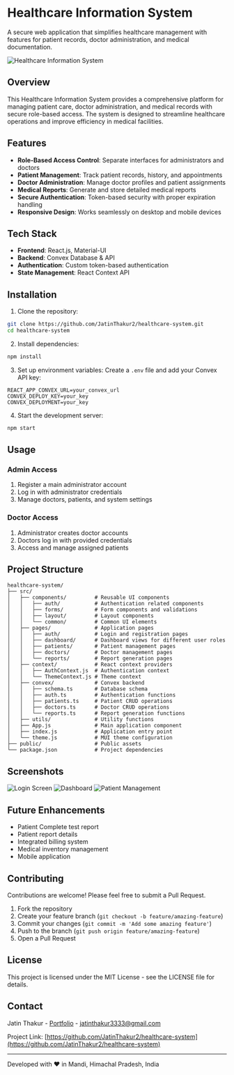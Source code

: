 # Healthcare Information System

A secure web application that simplifies healthcare management with features for patient records, doctor administration, and medical documentation.

![Healthcare Information System](https://via.placeholder.com/800x400?text=Healthcare+Information+System)

## Overview

This Healthcare Information System provides a comprehensive platform for managing patient care, doctor administration, and medical records with secure role-based access. The system is designed to streamline healthcare operations and improve efficiency in medical facilities.

## Features

- **Role-Based Access Control**: Separate interfaces for administrators and doctors
- **Patient Management**: Track patient records, history, and appointments
- **Doctor Administration**: Manage doctor profiles and patient assignments
- **Medical Reports**: Generate and store detailed medical reports
- **Secure Authentication**: Token-based security with proper expiration handling
- **Responsive Design**: Works seamlessly on desktop and mobile devices

## Tech Stack

- **Frontend**: React.js, Material-UI
- **Backend**: Convex Database & API
- **Authentication**: Custom token-based authentication
- **State Management**: React Context API

## Installation

1. Clone the repository:

```bash
git clone https://github.com/JatinThakur2/healthcare-system.git
cd healthcare-system
```

2. Install dependencies:

```bash
npm install
```

3. Set up environment variables:
   Create a `.env` file and add your Convex API key:

```
REACT_APP_CONVEX_URL=your_convex_url
CONVEX_DEPLOY_KEY=your_key
CONVEX_DEPLOYMENT=your_key
```

4. Start the development server:

```bash
npm start
```

## Usage

### Admin Access

1. Register a main administrator account
2. Log in with administrator credentials
3. Manage doctors, patients, and system settings

### Doctor Access

1. Administrator creates doctor accounts
2. Doctors log in with provided credentials
3. Access and manage assigned patients

## Project Structure

```
healthcare-system/
├── src/
│   ├── components/         # Reusable UI components
│   │   ├── auth/           # Authentication related components
│   │   ├── forms/          # Form components and validations
│   │   ├── layout/         # Layout components
│   │   └── common/         # Common UI elements
│   ├── pages/              # Application pages
│   │   ├── auth/           # Login and registration pages
│   │   ├── dashboard/      # Dashboard views for different user roles
│   │   ├── patients/       # Patient management pages
│   │   ├── doctors/        # Doctor management pages
│   │   └── reports/        # Report generation pages
│   ├── context/            # React context providers
│   │   ├── AuthContext.js  # Authentication context
│   │   └── ThemeContext.js # Theme context
│   ├── convex/             # Convex backend
│   │   ├── schema.ts       # Database schema
│   │   ├── auth.ts         # Authentication functions
│   │   ├── patients.ts     # Patient CRUD operations
│   │   ├── doctors.ts      # Doctor CRUD operations
│   │   └── reports.ts      # Report generation functions
│   ├── utils/              # Utility functions
│   ├── App.js              # Main application component
│   ├── index.js            # Application entry point
│   └── theme.js            # MUI theme configuration
├── public/                 # Public assets
└── package.json            # Project dependencies
```

## Screenshots

![Login Screen](https://via.placeholder.com/400x200?text=Login+Screen)
![Dashboard](https://via.placeholder.com/400x200?text=Dashboard)
![Patient Management](https://via.placeholder.com/400x200?text=Patient+Management)

## Future Enhancements

- Patient Complete test report
- Patient report details
- Integrated billing system
- Medical inventory management
- Mobile application

## Contributing

Contributions are welcome! Please feel free to submit a Pull Request.

1. Fork the repository
2. Create your feature branch (`git checkout -b feature/amazing-feature`)
3. Commit your changes (`git commit -m 'Add some amazing feature'`)
4. Push to the branch (`git push origin feature/amazing-feature`)
5. Open a Pull Request

## License

This project is licensed under the MIT License - see the LICENSE file for details.

## Contact

Jatin Thakur - [Portfolio](https://jatin-thakur.vercel.app/) - jatinthakur3333@gmail.com

Project Link: [https://github.com/JatinThakur2/healthcare-system](https://github.com/JatinThakur2/healthcare-system)

---

Developed with ❤️ in Mandi, Himachal Pradesh, India
